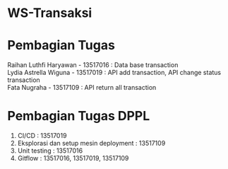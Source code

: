 # WS-Transaksi

# Pembagian Tugas

Raihan Luthfi Haryawan - 13517016   : Data base transaction<br />
Lydia Astrella Wiguna - 13517019    : API add transaction, API change status transaction<br />
Fata Nugraha - 13517109             : API return all transaction<br />


# Pembagian Tugas DPPL

1. CI/CD : 13517019
2. Eksplorasi dan setup mesin deployment : 13517109
3. Unit testing : 13517016
4. Gitflow : 13517016, 13517019, 13517109

